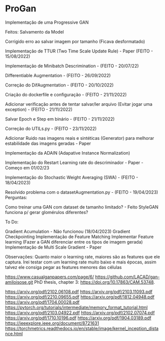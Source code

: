 # ProGan
 Implementação de uma Progressive GAN

Feitos:
Salvamento da Model

Corrigido erro ao salvar imagem por tamanho (Ficava desformatado)

Implementação de TTUR (Two Time Scale Update Rule) - Paper (FEITO - 15/08/2022)

Implementação de Minibatch Descrimination - (FEITO - 20/07/22)

Differentiable Augmentation - (FEITO - 26/09/2022)

Correção do DifAugmentation - (FEITO - 20/10/2022)

Criação do dockerfile e configuração - (FEITO - 21/11/2022)

Adicionar verificação antes de tentar salvar/ler arquivo (Evitar jogar uma exception) - (FEITO - 21/11/2022)

Salvar Epoch e Step em binário - (FEITO - 21/11/2022)

Correção do UTILs.py - (FEITO - 23/11/2022)

Adicionar Ruido nas imagens reais e sintéticas (Generator) para melhorar estabilidade das imagens geradas - Paper

Implementação da ADAIN (Adapative Instance Normalization)

Implementação do Restart Learning rate do descriminador - Paper - Começo em 01/02/23

Implementação do Stochastic Weight Averaging (SWA) - (FEITO - 18/04/2023) 

Resolvido problema com o datasetAugmentation.py - (FEITO - 19/04/2023)
 Perguntas:

 Como treinar uma GAN com dataset de tamanho limitado? - Feito
 StyleGAN funciona p/ gerar glomérulos diferentes?

 To Do:
 
 Gradient Acumulation - Não funcionou (18/04/2023)
 Gradient Checkpointing
 Implementação de Feature Matching
 Implementar Feature learning (Fazer a GAN diferenciar entre os tipos de imagem gerada)
 Implementação de Multi Scale Gradient - Paper


Observações:
Quanto maior o learning rate, maiores são as features que ele captura. Irei testar com um learning rate muito baixo e mais épocas, assim talvez ele consiga pegar as features menores das células

https://www.casualganpapers.com/page/6/
https://github.com/LACAD/gan-amiloisose.git
PhD thesis, chapter 3: https://doi.org/10.17863/CAM.53748.

https://arxiv.org/pdf/2102.06108.pdf
https://arxiv.org/pdf/2103.11093.pdf
https://arxiv.org/pdf/2210.09655.pdf
https://arxiv.org/pdf/1812.04948.pdf
https://arxiv.org/pdf/1704.00028.pdf
https://pytorch.org/tutorials/intermediate/memory_format_tutorial.html
https://arxiv.org/pdf/2103.04922.pdf
https://arxiv.org/pdf/2102.07074.pdf
https://arxiv.org/pdf/1710.10196.pdf
https://arxiv.org/pdf/1904.03189.pdf
https://ieeexplore.ieee.org/document/8721631
https://torchmetrics.readthedocs.io/en/stable/image/kernel_inception_distance.html